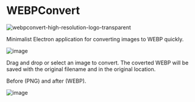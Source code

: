 # WEBPConvert
![webpconvert-high-resolution-logo-transparent](https://github.com/Smuzzies/WEBPConvert/assets/110495122/90fb2806-d099-4ca4-9674-cd8b08d5f1b2)

Minimalist Electron application for converting images to WEBP quickly.

![image](https://github.com/Smuzzies/WEBPConvert/assets/110495122/00bbc5aa-8249-4808-b2c4-d53356d4f57f)

Drag and drop or select an image to convert. The coverted WEBP will be saved with the original filename and in the original location.

Before (PNG) and after (WEBP).

![image](https://github.com/Smuzzies/WEBPConvert/assets/110495122/614d0e01-0d80-4cfe-b68c-408f222ec05a)
